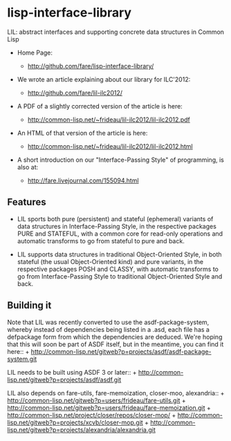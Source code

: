 lisp-interface-library
======================

LIL: abstract interfaces and supporting concrete data structures in Common Lisp

 * Home Page:
	+ http://github.com/fare/lisp-interface-library/

 * We wrote an article explaining about our library for ILC'2012:
	+ http://github.com/fare/lil-ilc2012/

 * A PDF of a slightly corrected version of the article is here:
	+ http://common-lisp.net/~frideau/lil-ilc2012/lil-ilc2012.pdf

 * An HTML of that version of the article is here:
	+ http://common-lisp.net/~frideau/lil-ilc2012/lil-ilc2012.html

 * A short introduction on our "Interface-Passing Style" of programming, is also at:
	+ http://fare.livejournal.com/155094.html


Features
--------

 * LIL sports both pure (persistent) and stateful (ephemeral) variants
   of data structures in Interface-Passing Style,
   in the respective packages PURE and STATEFUL,
   with a common core for read-only operations
   and automatic transforms to go from stateful to pure and back.

 * LIL supports data structures in traditional Object-Oriented Style,
   in both stateful (the usual Object-Oriented kind) and pure variants,
   in the respective packages POSH and CLASSY,
   with automatic transforms to go from Interface-Passing Style to
   traditional Object-Oriented Style and back.


Building it
-----------

Note that LIL was recently converted to use the asdf-package-system,
whereby instead of dependencies being listed in a .asd, each file has a defpackage form
from which the dependencies are deduced. We're hoping that this will soon be
part of ASDF itself, but in the meantime, you can find it here::
	+ http://common-lisp.net/gitweb?p=projects/asdf/asdf-package-system.git

LIL needs to be built using ASDF 3 or later::
	+ http://common-lisp.net/gitweb?p=projects/asdf/asdf.git

LIL also depends on fare-utils, fare-memoization, closer-moo, alexandria::
	+ http://common-lisp.net/gitweb?p=users/frideau/fare-utils.git
	+ http://common-lisp.net/gitweb?p=users/frideau/fare-memoization.git
        + http://common-lisp.net/project/closer/repos/closer-mop/
	+ http://common-lisp.net/gitweb?p=projects/xcvb/closer-mop.git
	+ http://common-lisp.net/gitweb?p=projects/alexandria/alexandria.git

